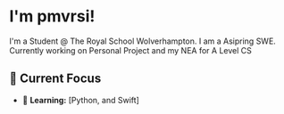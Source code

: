 # I'm pmvrsi! 

I'm a Student @ The Royal School Wolverhampton. I am a Asipring SWE. Currently working on Personal Project and my NEA for A Level CS  

## 🔭 Current Focus
* 🌱 **Learning:** [Python, and Swift]
